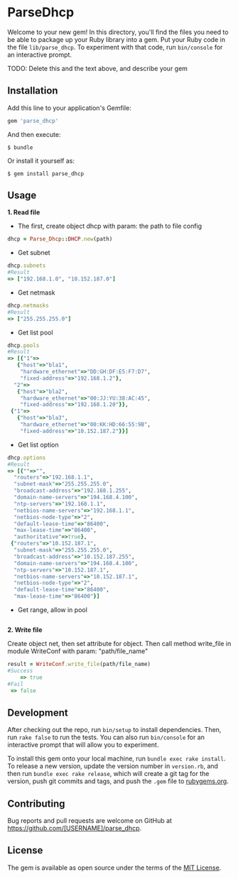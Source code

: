 # ParseDhcp

Welcome to your new gem! In this directory, you'll find the files you need to be able to package up your Ruby library into a gem. Put your Ruby code in the file `lib/parse_dhcp`. To experiment with that code, run `bin/console` for an interactive prompt.

TODO: Delete this and the text above, and describe your gem

## Installation

Add this line to your application's Gemfile:

```ruby
gem 'parse_dhcp'
```

And then execute:

    $ bundle

Or install it yourself as:

    $ gem install parse_dhcp

## Usage

__1. Read file__

* The first, create object dhcp with param: the path to file config

```ruby
dhcp = Parse_Dhcp::DHCP.new(path)
```

* Get subnet

```ruby
dhcp.subnets
#Result
=> ["192.168.1.0", "10.152.187.0"]
```
* Get netmask

```ruby
dhcp.netmasks
#Result
=> ["255.255.255.0"]
```

* Get list pool
```ruby
dhcp.pools
#Result
=> [{"1"=>
   {"host"=>"bla1",
    "hardware_ethernet"=>"DD:GH:DF:E5:F7:D7",
    "fixed-address"=>"192.168.1.2"},
  "2"=>
   {"host"=>"bla2",
    "hardware_ethernet"=>"00:JJ:YU:38:AC:45",
    "fixed-address"=>"192.168.1.20"}},
 {"1"=>
   {"host"=>"bla3",
    "hardware_ethernet"=>"00:KK:HD:66:55:9B",
    "fixed-address"=>"10.152.187.2"}}]
```

* Get list option
```ruby
dhcp.options
#Result
=> [{""=>"",
  "routers"=>"192.168.1.1",
  "subnet-mask"=>"255.255.255.0",
  "broadcast-address"=>"192.168.1.255",
  "domain-name-servers"=>"194.168.4.100",
  "ntp-servers"=>"192.168.1.1",
  "netbios-name-servers"=>"192.168.1.1",
  "netbios-node-type"=>"2",
  "default-lease-time"=>"86400",
  "max-lease-time"=>"86400",
  "authoritative"=>true},
 {"routers"=>"10.152.187.1",
  "subnet-mask"=>"255.255.255.0",
  "broadcast-address"=>"10.152.187.255",
  "domain-name-servers"=>"194.168.4.100",
  "ntp-servers"=>"10.152.187.1",
  "netbios-name-servers"=>"10.152.187.1",
  "netbios-node-type"=>"2",
  "default-lease-time"=>"86400",
  "max-lease-time"=>"86400"}]
```

* Get range, allow in pool
```ruby

```
__2. Write file__

Create object net, then set attribute for object. Then call method write_file in module WriteConf with param: "path/file_name"
```ruby
result = WriteConf.write_file(path/file_name)
#Success
	=> true
#Fail
 => false 
```
## Development

After checking out the repo, run `bin/setup` to install dependencies. Then, run `rake false` to run the tests. You can also run `bin/console` for an interactive prompt that will allow you to experiment.

To install this gem onto your local machine, run `bundle exec rake install`. To release a new version, update the version number in `version.rb`, and then run `bundle exec rake release`, which will create a git tag for the version, push git commits and tags, and push the `.gem` file to [rubygems.org](https://rubygems.org).

## Contributing

Bug reports and pull requests are welcome on GitHub at https://github.com/[USERNAME]/parse_dhcp.


## License

The gem is available as open source under the terms of the [MIT License](http://opensource.org/licenses/MIT).


